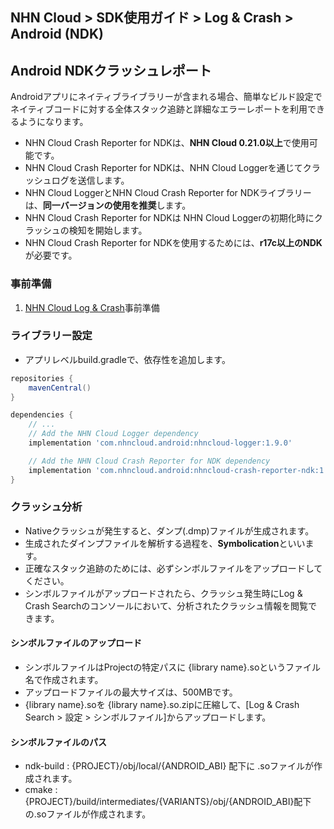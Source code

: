 ## NHN Cloud > SDK使用ガイド > Log & Crash > Android (NDK)

## Android NDKクラッシュレポート

Androidアプリにネイティブライブラリーが含まれる場合、簡単なビルド設定でネイティブコードに対する全体スタック追跡と詳細なエラーレポートを利用できるようになります。

* NHN Cloud Crash Reporter for NDKは、**NHN Cloud 0.21.0以上**で使用可能です。
* NHN Cloud Crash Reporter for NDKは、NHN Cloud Loggerを通じてクラッシュログを送信します。
* NHN Cloud LoggerとNHN Cloud Crash Reporter for NDKライブラリーは、**同一バージョンの使用を推奨**します。
* NHN Cloud Crash Reporter for NDKは NHN Cloud Loggerの初期化時にクラッシュの検知を開始します。
* NHN Cloud Crash Reporter for NDKを使用するためには、**r17c以上のNDK**が必要です。

### 事前準備

1. [NHN Cloud Log & Crash](./log-collector-android)事前準備

### ライブラリー設定
- アプリレベルbuild.gradleで、依存性を追加します。

```groovy
repositories {
    mavenCentral()
}

dependencies {
    // ...
    // Add the NHN Cloud Logger dependency
    implementation 'com.nhncloud.android:nhncloud-logger:1.9.0'

    // Add the NHN Cloud Crash Reporter for NDK dependency
    implementation 'com.nhncloud.android:nhncloud-crash-reporter-ndk:1.9.0'
}
```

### クラッシュ分析

* Nativeクラッシュが発生すると、ダンプ(.dmp)ファイルが生成されます。
* 生成されたダインプファイルを解析する過程を、**Symbolication**といいます。
* 正確なスタック追跡のためには、必ずシンボルファイルをアップロードしてください。
* シンボルファイルがアップロードされたら、クラッシュ発生時にLog & Crash Searchのコンソールにおいて、分析されたクラッシュ情報を閲覧できます。

#### シンボルファイルのアップロード

* シンボルファイルはProjectの特定パスに {library name}.soというファイル名で作成されます。
* アップロードファイルの最大サイズは、500MBです。
* {library name}.soを {library name}.so.zipに圧縮して、[Log & Crash Search > 設定 > シンボルファイル]からアップロードします。

#### シンボルファイルのパス

- ndk-build : {PROJECT}/obj/local/{ANDROID_ABI} 配下に .soファイルが作成されます。
- cmake : {PROJECT}/build/intermediates/{VARIANTS}/obj/{ANDROID_ABI}配下の.soファイルが作成されます。
